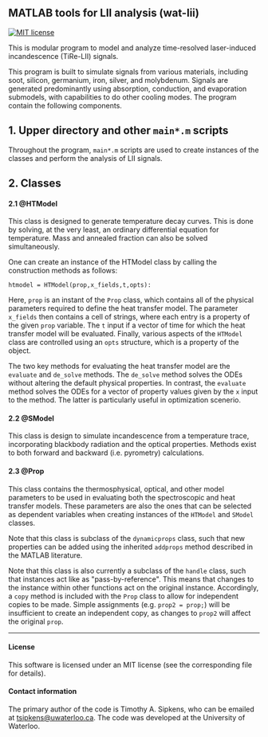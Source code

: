 
## MATLAB tools for LII analysis (wat-lii)

[![MIT license](https://img.shields.io/badge/License-MIT-blue.svg)](https://lbesson.mit-license.org/)

This is modular program to model and analyze time-resolved laser-induced
incandescence (TiRe-LII) signals.

This program is built to simulate signals from various materials,
including soot, silicon, germanium, iron, silver, and molybdenum.
Signals are generated predominantly using absorption, conduction,
and evaporation submodels, with capabilities to do other cooling
modes. The program contain the following components.

## 1. Upper directory and other `main*.m` scripts

Throughout the program, `main*.m` scripts are used to create instances
of the classes and perform the analysis of LII signals.

## 2. Classes

#### 2.1 @HTModel

This class is designed to generate temperature
decay curves. This is done by solving, at the very least, an ordinary
differential equation for temperature. Mass and annealed fraction can also
be solved simultaneously.

One can create an instance of the HTModel class by calling the 
construction methods as follows:

`htmodel = HTModel(prop,x_fields,t,opts):`

Here, `prop` is an instant of the `Prop` class, which contains all of
the physical parameters required to define the heat transfer model.
The parameter `x_fields` then contains a cell of strings, where each entry
is a property of the given `prop` variable. The `t` input if a 
vector of time for which the heat transfer model will be evaluated. 
Finally, various aspects of the `HTModel` class are controlled using an `opts` structure,
which is a property of the object.

The two key methods for evaluating the heat transfer model
are the `evaluate` and `de_solve` methods. The `de_solve` method
solves the ODEs without altering the default physical properties. 
In contrast, the `evaluate` method solves the ODEs for a vector of
property values given by the `x` input to the method. The latter
is particularly useful in optimization scenerio. 

#### 2.2 @SModel

This class is design to simulate incandescence
from a temperature trace, incorporating blackbody
radiation and the optical properties. Methods exist
to both forward and backward (i.e. pyrometry)
calculations.

#### 2.3 @Prop

This class contains the thermosphysical, optical, and other model parameters
to be used in evaluating both the spectroscopic and heat transfer models. These
parameters are also the ones that can be selected as dependent variables
when creating instances of the `HTModel` and `SModel` classes.

Note that this class is subclass of the `dynamicprops` class, such
that new properties can be added using the inherited `addprops` method
described in the MATLAB literature.

Note that this class is also currently a subclass of the `handle` class, such
that instances act like as "pass-by-reference". This means that changes to the
instance within other functions act on the original instance. Accordingly,
a `copy` method is included with the `Prop` class to allow for independent
copies to be made. Simple assignments (e.g. `prop2 = prop;`) will be
insufficient to create an independent copy, as changes to `prop2` will
affect the original `prop`.

----------------------------------------------------------------------

#### License

This software is licensed under an MIT license (see the corresponding file
for details).


#### Contact information

The primary author of the code is Timothy A. Sipkens, who can be
emailed at [tsipkens@uwaterloo.ca](mailto:tsipkens@uwaterloo.ca). The
code was developed at the University of Waterloo. 
